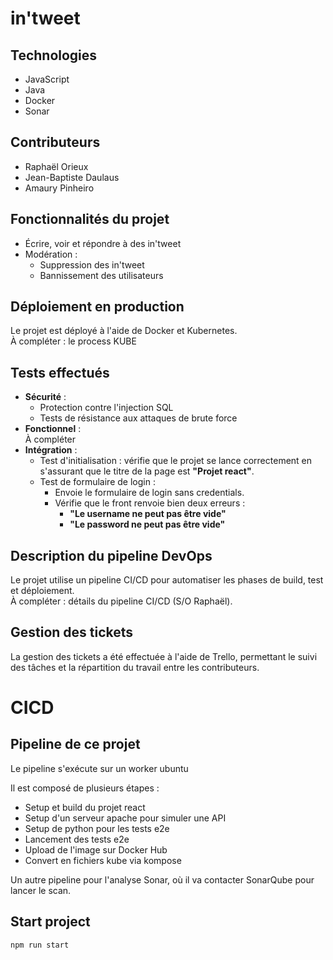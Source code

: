 # in'tweet

## Technologies
- JavaScript
- Java
- Docker
- Sonar

## Contributeurs
- Raphaël Orieux
- Jean-Baptiste Daulaus
- Amaury Pinheiro

## Fonctionnalités du projet
- Écrire, voir et répondre à des in'tweet
- Modération :
  - Suppression des in'tweet
  - Bannissement des utilisateurs

## Déploiement en production
Le projet est déployé à l'aide de Docker et Kubernetes.  
À compléter : le process KUBE

## Tests effectués
- **Sécurité** :
  - Protection contre l'injection SQL
  - Tests de résistance aux attaques de brute force
- **Fonctionnel** :  
  À compléter
- **Intégration** :  
  - Test d'initialisation : vérifie que le projet se lance correctement en s'assurant que le titre de la page est **"Projet react"**.
  - Test de formulaire de login : 
    - Envoie le formulaire de login sans credentials.
    - Vérifie que le front renvoie bien deux erreurs :
      - **"Le username ne peut pas être vide"**
      - **"Le password ne peut pas être vide"**

## Description du pipeline DevOps
Le projet utilise un pipeline CI/CD pour automatiser les phases de build, test et déploiement.  
À compléter : détails du pipeline CI/CD (S/O Raphaël).

## Gestion des tickets
La gestion des tickets a été effectuée à l'aide de Trello, permettant le suivi des tâches et la répartition du travail entre les contributeurs.

# CICD

## Pipeline de ce projet

Le pipeline s'exécute sur un worker ubuntu

Il est composé de plusieurs étapes : 
- Setup et build du projet react
- Setup d'un serveur apache pour simuler une API
- Setup de python pour les tests e2e
- Lancement des tests e2e
- Upload de l'image sur Docker Hub
- Convert en fichiers kube via kompose

Un autre pipeline pour l'analyse Sonar, où il va contacter SonarQube pour lancer le scan. 

## Start project

```
npm run start
```